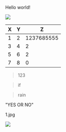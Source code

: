 Hello world!  

![](https://raw.githubusercontent.com/shiep18/EIS2020/master/markdowncheatsheet.JPG)

|X|Y|Z|
|-|-|-|
|1|2|1237685555|
|3|4|2|
|5|6|2|
|7|8|0|

>123

>if

>rain

"YES OR NO"

1.jpg

![](https://baike.baidu.com/pic/上海交通大学/131671/1/42166d224f4a20a4fff87ceb9c529822720ed03c?fr=lemma&ct=single#aid=1&pic=42166d224f4a20a4fff87ceb9c529822720ed03c.png)
